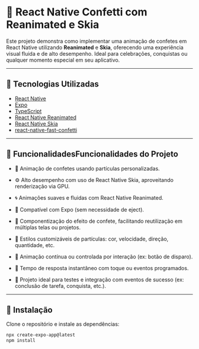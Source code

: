 # 🎉 React Native Confetti com Reanimated e Skia

Este projeto demonstra como implementar uma animação de confetes em React Native utilizando **Reanimated** e **Skia**, oferecendo uma experiência visual fluida e de alto desempenho. Ideal para celebrações, conquistas ou qualquer momento especial em seu aplicativo.

---

## 🚀 Tecnologias Utilizadas

- [React Native](https://reactnative.dev/)
- [Expo](https://expo.dev/)
- [TypeScript](https://www.typescriptlang.org/)
- [React Native Reanimated](https://docs.swmansion.com/react-native-reanimated/)
- [React Native Skia](https://shopify.github.io/react-native-skia/)
- [react-native-fast-confetti](https://github.com/AlirezaHadjar/react-native-fast-confetti)

---

## 🧰 FuncionalidadesFuncionalidades do Projeto
- 🎉 Animação de confetes usando partículas personalizadas.

- ⚙️ Alto desempenho com uso de React Native Skia, aproveitando renderização via GPU.

- 🌀 Animações suaves e fluidas com React Native Reanimated.

- 📱 Compatível com Expo (sem necessidade de eject).

- 🧩 Componentização do efeito de confete, facilitando reutilização em múltiplas telas ou projetos.

- 🎨 Estilos customizáveis de partículas: cor, velocidade, direção, quantidade, etc.

- 🔄 Animação contínua ou controlada por interação (ex: botão de disparo).

- 🚀 Tempo de resposta instantâneo com toque ou eventos programados.

- 🧪 Projeto ideal para testes e integração com eventos de sucesso (ex: conclusão de tarefa, conquista, etc.).

---

## 🔧 Instalação

Clone o repositório e instale as dependências:

```bash
npx create-expo-app@latest
npm install